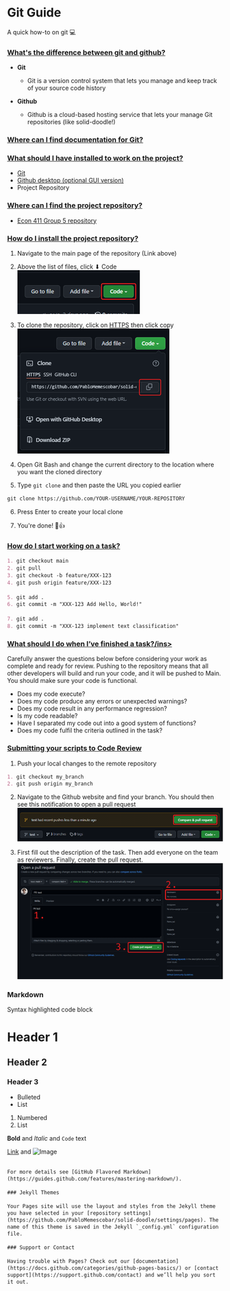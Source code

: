 # __Git Guide__

A quick how-to on git 💻

### __<ins>What's the difference between git and github?</ins>__
- __Git__
  - Git is a version control system that lets you manage and keep track of your source code history

- __Github__
  - Github is a cloud-based hosting service that lets your manage Git repositories (like solid-doodle!)

### __<ins>Where can I find documentation for Git?</ins>__

### __<ins>What should I have installed to work on the project?</ins>__
- [Git](https://git-scm.com/downloads)
- [Github desktop (optional GUI version)](https://desktop.github.com/)
- Project Repository

### __<ins>Where can I find the project repository?</ins>__
- [Econ 411 Group 5 repository](https://github.com/PabloMemescobar/solid-doodle)

### __<ins>How do I install the project repository?</ins>__
1. Navigate to the main page of the repository (Link above)

2. Above the list of files, click ⬇ Code  
  ![Image](https://raw.githubusercontent.com/PabloMemescobar/solid-doodle/gh-pages/SiteImages/image843.png)

3. To clone the repository, click on <ins>HTTPS</ins> then click copy
  ![Image](https://raw.githubusercontent.com/PabloMemescobar/solid-doodle/gh-pages/SiteImages/image861.png)

4. Open Git Bash and change the current directory to the location where you want the cloned directory

5. Type `git clone` and then paste the URL you copied earlier
  ```markdown
  git clone https://github.com/YOUR-USERNAME/YOUR-REPOSITORY
  ```
6. Press Enter to create your local clone

7. You're done! 🥳👍

### __<ins>How do I start working on a task?</ins>__
```markdown
1. git checkout main
2. git pull
3. git checkout -b feature/XXX-123
4. git push origin feature/XXX-123

5. git add .
6. git commit -m "XXX-123 Add Hello, World!"

7. git add .
8. git commit -m "XXX-123 implement text classification"
```

### __<ins>What should I do when I’ve finished a task?/ins>__
Carefully answer the questions below before considering your work as complete and ready for review.
Pushing to the repository means that all other developers will build and run your code, and it will be pushed to Main. You should make sure your code is functional.

* Does my code execute?
* Does my code produce any errors or unexpected warnings?
* Does my code result in any performance regression?
* Is my code readable?
* Have I separated my code out into a good system of functions?
* Does my code fulfil the criteria outlined in the task?

### __<ins>Submitting your scripts to Code Review</ins>__
1. Push your local changes to the remote repository
```markdown
1. git checkout my_branch
2. git push origin my_branch
```
2. Navigate to the Github website and find your branch. You should then see this notification to open a pull request
  ![Image](https://raw.githubusercontent.com/PabloMemescobar/solid-doodle/gh-pages/SiteImages/image877.png)

3. First fill out the description of the task. Then add everyone on the team as reviewers. Finally, create the pull request.
  ![Image](https://raw.githubusercontent.com/PabloMemescobar/solid-doodle/gh-pages/SiteImages/image893.png)


### Markdown
 
Syntax highlighted code block

# Header 1
## Header 2
### Header 3

- Bulleted
- List

1. Numbered
2. List

**Bold** and _Italic_ and `Code` text

[Link](url) and ![Image](src)
```

For more details see [GitHub Flavored Markdown](https://guides.github.com/features/mastering-markdown/).

### Jekyll Themes

Your Pages site will use the layout and styles from the Jekyll theme you have selected in your [repository settings](https://github.com/PabloMemescobar/solid-doodle/settings/pages). The name of this theme is saved in the Jekyll `_config.yml` configuration file.

### Support or Contact

Having trouble with Pages? Check out our [documentation](https://docs.github.com/categories/github-pages-basics/) or [contact support](https://support.github.com/contact) and we’ll help you sort it out.
